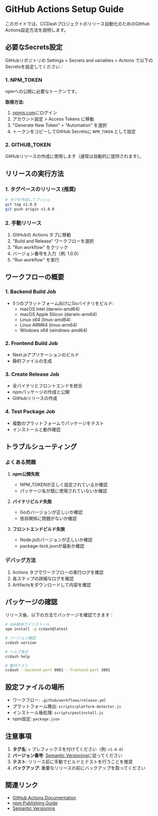# GitHub Actions Setup Guide

このガイドでは、CCDashプロジェクトのリリース自動化のためのGitHub Actions設定方法を説明します。

## 必要なSecrets設定

GitHubリポジトリの Settings > Secrets and variables > Actions で以下のSecretsを設定してください：

### 1. NPM_TOKEN
npmへの公開に必要なトークンです。

**取得方法:**
1. [npmjs.com](https://www.npmjs.com)にログイン
2. アカウント設定 > Access Tokens に移動
3. "Generate New Token" > "Automation" を選択
4. トークンをコピーしてGitHub Secretsに `NPM_TOKEN` として設定

### 2. GITHUB_TOKEN
GitHubリリースの作成に使用します（通常は自動的に提供されます）。

## リリースの実行方法

### 1. タグベースのリリース (推奨)
```bash
# タグを作成してプッシュ
git tag v1.0.0
git push origin v1.0.0
```

### 2. 手動リリース
1. GitHubの Actions タブに移動
2. "Build and Release" ワークフローを選択
3. "Run workflow" をクリック
4. バージョン番号を入力（例: 1.0.0）
5. "Run workflow" を実行

## ワークフローの概要

### 1. Backend Build Job
- 5つのプラットフォーム向けにGoバイナリをビルド:
  - macOS Intel (darwin-amd64)
  - macOS Apple Silicon (darwin-arm64)
  - Linux x64 (linux-amd64)
  - Linux ARM64 (linux-arm64)
  - Windows x64 (windows-amd64)

### 2. Frontend Build Job
- Next.jsアプリケーションのビルド
- 静的ファイルの生成

### 3. Create Release Job
- 全バイナリとフロントエンドを統合
- npmパッケージの作成と公開
- GitHubリリースの作成

### 4. Test Package Job
- 複数のプラットフォームでパッケージをテスト
- インストールと動作確認

## トラブルシューティング

### よくある問題

1. **npm公開失敗**
   - NPM_TOKENが正しく設定されているか確認
   - パッケージ名が既に使用されていないか確認

2. **バイナリビルド失敗**
   - Goのバージョンが正しいか確認
   - 依存関係に問題がないか確認

3. **フロントエンドビルド失敗**
   - Node.jsのバージョンが正しいか確認
   - package-lock.jsonが最新か確認

### デバッグ方法

1. Actions タブでワークフローの実行ログを確認
2. 各ステップの詳細なログを確認
3. Artifactsをダウンロードして内容を確認

## パッケージの確認

リリース後、以下の方法でパッケージを確認できます：

```bash
# npm経由でインストール
npm install -g ccdash@latest

# バージョン確認
ccdash version

# ヘルプ表示
ccdash help

# 動作テスト
ccdash --backend-port 8081 --frontend-port 3001
```

## 設定ファイルの場所

- ワークフロー: `.github/workflows/release.yml`
- プラットフォーム検出: `scripts/platform-detector.js`
- インストール後処理: `scripts/postinstall.js`
- npm設定: `package.json`

## 注意事項

1. **タグ名**: `v` プレフィックスを付けてください（例: `v1.0.0`）
2. **バージョン番号**: [Semantic Versioning](https://semver.org/)に従ってください
3. **テスト**: リリース前に手動でビルドとテストを行うことを推奨
4. **バックアップ**: 重要なリリースの前にバックアップを取ってください

## 関連リンク

- [GitHub Actions Documentation](https://docs.github.com/en/actions)
- [npm Publishing Guide](https://docs.npmjs.com/cli/v8/commands/npm-publish)
- [Semantic Versioning](https://semver.org/)